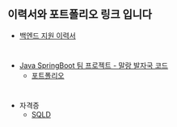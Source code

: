 <h2>이력서와 포트폴리오 링크 입니다</h2>

- <a href="https://drive.google.com/open?id=1UoSIBIJiY5RaFRmBukj5FLKCRbcmejHM&usp=drive_copy">백엔드 지원 이력서<a/>

</div>
 <h1></h1>

-  <a href="https://github.com/1541267/DogCat-Improve">Java SpringBoot 팀 프로젝트 - 말랑 발자국 코드<a/><br>
   -  <a href="https://drive.google.com/open?id=11_fLQQ7XbPftGIvcwWtkmgVQxSpxR969&usp=drive_copy"> 포트폴리오</a><br>

<h1></h1>

- 자격증
  - <a href="https://github.com/1541267/resume/blob/main/%EC%9E%90%EA%B2%A9%EC%A6%9D/SQLD.pdf">SQLD</a>
